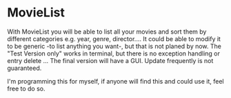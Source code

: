# MovieList

With MovieList you will be able to list all your movies and sort them by different categories e.g. year, genre, director....
It could be able to modify it to be generic -to list anything you want-, but that is not planed by now.
The "Test Version only" works in terminal, but there is no exception handling or entry delete ...
The final version will have a GUI.
Update frequently is not guaranteed.

I'm programming this for myself, if anyone will find this and could use it, feel free to do so.
